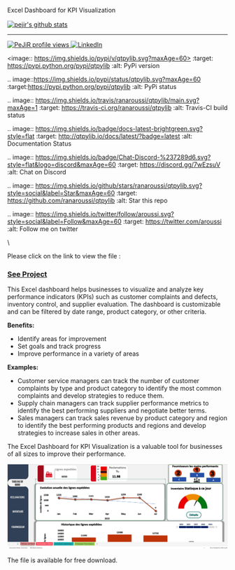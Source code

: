 Excel Dashboard for KPI Visualization 

<a href="https://github.com/pejir">
 <img align="center" src="https://github-readme-stats.vercel.app/api?username=pejir&show_icons=true&theme=light&line_height=27" alt="pejir's github stats"/>
<hr/>
<!DOCTYPE html>
<html>
<head>

</head>
<body>
  <img src="https://komarev.com/ghpvc/?username=PeJiR&color=blue&style=flat-square" alt="PeJiR profile views" />
  <a href="https://www.linkedin.com/in/pejir/" target="_blank">
   <img src="https://img.shields.io/badge/LinkedIn-blue?style=flat&logo=linkedin&labelColor=blue" alt="LinkedIn" />
 
  </a>
</body>
</html>


<image:: https://img.shields.io/pypi/v/qtpylib.svg?maxAge=60>
    :target: https://pypi.python.org/pypi/qtpylib
    :alt: PyPi version

.. image::https://img.shields.io/pypi/status/qtpylib.svg?maxAge=60
    :target:https://pypi.python.org/pypi/qtpylib
    :alt: PyPi status

.. image:: https://img.shields.io/travis/ranaroussi/qtpylib/main.svg?maxAge=1
    :target: https://travis-ci.org/ranaroussi/qtpylib
    :alt: Travis-CI build status

.. image:: https://img.shields.io/badge/docs-latest-brightgreen.svg?style=flat
    :target: http://qtpylib.io/docs/latest/?badge=latest
    :alt: Documentation Status

.. image:: https://img.shields.io/badge/Chat-Discord-%237289d6.svg?style=flat&logo=discord&maxAge=60
    :target: https://discord.gg/7wEzsuV
    :alt: Chat on Discord

.. image:: https://img.shields.io/github/stars/ranaroussi/qtpylib.svg?style=social&label=Star&maxAge=60
    :target: https://github.com/ranaroussi/qtpylib
    :alt: Star this repo

.. image:: https://img.shields.io/twitter/follow/aroussi.svg?style=social&label=Follow&maxAge=60
    :target: https://twitter.com/aroussi
    :alt: Follow me on twitter

\




Please click on the link to view the file :

 ### [See Project](https://github.com/PeJiR/Excel/blob/522ab992163bfec3d395231a177d3b21e8171e19/KPI%20dashboard.%20-%20Editable.xlsb) 
 
This Excel dashboard helps businesses to visualize and analyze key performance indicators (KPIs) such as customer complaints and defects, inventory control, and supplier evaluation. The dashboard is customizable and can be filtered by date range, product category, or other criteria.

**Benefits:**

- Identify areas for improvement
- Set goals and track progress
- Improve performance in a variety of areas

**Examples:**

- Customer service managers can track the number of customer complaints by type and product category to identify the most common complaints and develop strategies to reduce them.
- Supply chain managers can track supplier performance metrics to identify the best performing suppliers and negotiate better terms.
- Sales managers can track sales revenue by product category and region to identify the best performing products and regions and develop strategies to increase sales in other areas.

The Excel Dashboard for KPI Visualization is a valuable tool for businesses of all sizes to improve their performance.


 [<img src = "excel.png">](https://github.com/PeJiR/Excel/blob/522ab992163bfec3d395231a177d3b21e8171e19/KPI%20dashboard.%20-%20Editable.xlsb) 

The file is available for free download.
